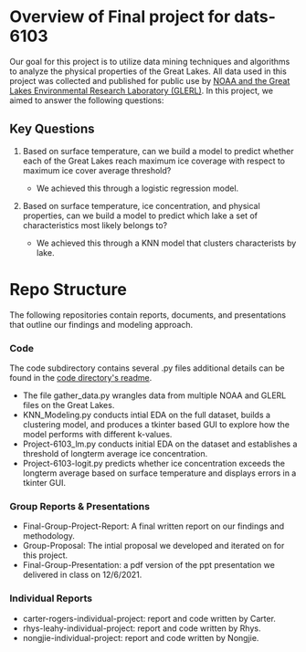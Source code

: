 # Overview of Final project for dats-6103

Our goal for this project is to utilize data mining techniques and algorithms to analyze the physical properties of the Great Lakes. All data used in this project was collected and published for public use by [NOAA and the Great Lakes Environmental Research Laboratory (GLERL)](https://coastwatch.glerl.noaa.gov/statistic/statistic.html). In this project, we aimed to answer the following questions: 

## Key Questions

1. Based on surface temperature, can we build a model to predict whether each of the Great Lakes reach maximum ice coverage with respect to maximum ice cover average threshold?
    - We achieved this through a logistic regression model. 

2. Based on surface temperature, ice concentration, and physical properties, can we build a model to predict which lake a set of characteristics most likely belongs to?   
    - We achieved this through a KNN model that clusters characterists by lake.  


# Repo Structure

The following repositories contain reports, documents, and presentations that outline our findings and modeling approach.


### Code
    
The code subdirectory contains several .py files additional details can be found in the [code directory's readme](main/code#readme). 
- The file gather_data.py wrangles data from multiple NOAA and GLERL files on the Great Lakes. 
- KNN_Modeling.py conducts intial EDA on the full dataset, builds a clustering model, and produces a tkinter based GUI to explore how the model performs with different k-values.  
- Project-6103_lm.py conducts initial EDA on the dataset and establishes a threshold of longterm average ice concentration.
- Project-6103-logit.py predicts whether ice concentration exceeds the longterm average based on surface temperature and displays errors in a tkinter GUI.

### Group Reports & Presentations
- Final-Group-Project-Report: A final written report on our findings and methodology.
- Group-Proposal: The intial proposal we developed and iterated on for this project.
- Final-Group-Presentation: a pdf version of the ppt presentation we delivered in class on 12/6/2021.

### Individual Reports 
- carter-rogers-individual-project: report and code written by Carter.
- rhys-leahy-individual-project: report and code written by Rhys.
- nongjie-individual-project: report and code written by Nongjie.

